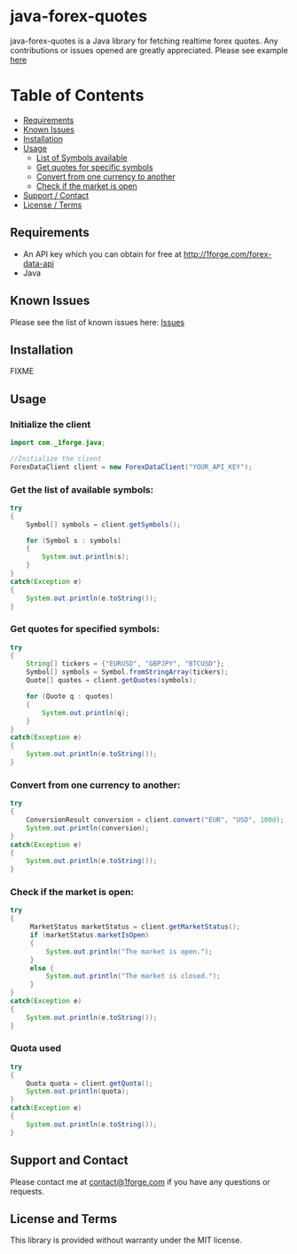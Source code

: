 # java-forex-quotes

java-forex-quotes is a Java library for fetching realtime forex quotes.
Any contributions or issues opened are greatly appreciated.
Please see example [here](https://github.com/1Forge/java-forex-quotes/tree/master/src/RESTExample.java)

# Table of Contents
- [Requirements](#requirements)
- [Known Issues](#known-issues)
- [Installation](#installation)
- [Usage](#usage)
    - [List of Symbols available](#get-the-list-of-available-symbols)
    - [Get quotes for specific symbols](#get-quotes-for-specified-symbols)
    - [Convert from one currency to another](#convert-from-one-currency-to-another)
    - [Check if the market is open](#check-if-the-market-is-open)
- [Support / Contact](#support-and-contact)
- [License / Terms](#license-and-terms)

## Requirements
* An API key which you can obtain for free at http://1forge.com/forex-data-api
* Java

## Known Issues
Please see the list of known issues here: [Issues](https://github.com/1Forge/java-forex-quotes/issues)

## Installation

FIXME

## Usage

### Initialize the client
```java
import com._1forge.java;

//Initialize the client
ForexDataClient client = new ForexDataClient("YOUR_API_KEY");
```

### Get the list of available symbols:
```java
try
{
    Symbol[] symbols = client.getSymbols();

    for (Symbol s : symbols)
    {
        System.out.println(s);
    }
}
catch(Exception e)
{
    System.out.println(e.toString());
}
```

### Get quotes for specified symbols:
```java
try
{
    String[] tickers = {"EURUSD", "GBPJPY", "BTCUSD"};
    Symbol[] symbols = Symbol.fromStringArray(tickers);
    Quote[] quotes = client.getQuotes(symbols);

    for (Quote q : quotes)
    {
        System.out.println(q);
    }
}
catch(Exception e)
{
    System.out.println(e.toString());
}
```

### Convert from one currency to another:
```java
try
{
    ConversionResult conversion = client.convert("EUR", "USD", 100d);
    System.out.println(conversion);
}
catch(Exception e)
{
    System.out.println(e.toString());
}
```

### Check if the market is open:
```java
try
{
     MarketStatus marketStatus = client.getMarketStatus();
     if (marketStatus.marketIsOpen)
     {
         System.out.println("The market is open.");
     }
     else {
         System.out.println("The market is closed.");
     }
}
catch(Exception e)
{
    System.out.println(e.toString());
}
```

### Quota used
```java
try
{
    Quota quota = client.getQuota();
    System.out.println(quota);
}
catch(Exception e)
{
    System.out.println(e.toString());
}
```

## Support and Contact
Please contact me at contact@1forge.com if you have any questions or requests.

## License and Terms
This library is provided without warranty under the MIT license.